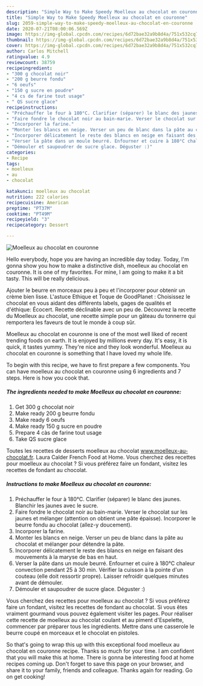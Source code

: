 ```yaml
---
description: "Simple Way to Make Speedy Moelleux au chocolat en couronne"
title: "Simple Way to Make Speedy Moelleux au chocolat en couronne"
slug: 2059-simple-way-to-make-speedy-moelleux-au-chocolat-en-couronne
date: 2020-07-21T08:00:06.569Z
image: https://img-global.cpcdn.com/recipes/6d72bae32a9b8d4a/751x532cq70/moelleux-au-chocolat-en-couronne-photo-principale-de-la-recette.jpg
thumbnail: https://img-global.cpcdn.com/recipes/6d72bae32a9b8d4a/751x532cq70/moelleux-au-chocolat-en-couronne-photo-principale-de-la-recette.jpg
cover: https://img-global.cpcdn.com/recipes/6d72bae32a9b8d4a/751x532cq70/moelleux-au-chocolat-en-couronne-photo-principale-de-la-recette.jpg
author: Carlos Mitchell
ratingvalue: 4.9
reviewcount: 38759
recipeingredient:
- "300 g chocolat noir"
- "200 g beurre fondu"
- "6 oeufs"
- "150 g sucre en poudre"
- "4 cs de farine tout usage"
- " QS sucre glace"
recipeinstructions:
- "Préchauffer le four à 180°C. Clarifier (séparer) le blanc des jaunes. Blanchir les jaunes avec le sucre."
- "Faire fondre le chocolat noir au bain-marie. Verser le chocolat sur les jaunes et mélanger (attention on obtient une pâte épaisse). Incorporer le beurre fondu au chocolat (allez-y doucement)."
- "Incorporer la farine."
- "Monter les blancs en neige. Verser un peu de blanc dans la pâte au chocolat et mélanger pour détendre la pâte."
- "Incorporer délicatement le reste des blancs en neige en faisant des mouvements à la maryse de bas en haut."
- "Verser la pâte dans un moule beurré. Enfourner et cuire à 180°C chaleur convection pendant 25 à 30 min. Vérifier la cuisson à la pointe d&#39;un couteau (elle doit ressortir propre). Laisser refroidir quelques minutes avant de démouler."
- "Démouler et saupoudrer de sucre glace. Déguster :)"
categories:
- Recipe
tags:
- moelleux
- au
- chocolat

katakunci: moelleux au chocolat 
nutrition: 222 calories
recipecuisine: American
preptime: "PT37M"
cooktime: "PT49M"
recipeyield: "3"
recipecategory: Dessert

---
```



![Moelleux au chocolat en couronne](https://img-global.cpcdn.com/recipes/6d72bae32a9b8d4a/751x532cq70/moelleux-au-chocolat-en-couronne-photo-principale-de-la-recette.jpg)

Hello everybody, hope you are having an incredible day today. Today, I'm gonna show you how to make a distinctive dish, moelleux au chocolat en couronne. It is one of my favorites. For mine, I am going to make it a bit tasty. This will be really delicious.

Ajouter le beurre en morceaux peu à peu et l&#39;incorporer pour obtenir un crème bien lisse. L&#39;astuce Ethique et Toque de GoodPlanet : Choisissez le chocolat en vous aidant des différents labels, gages de qualités et d&#39;éthique: Écocert. Recette déclinable avec un peu de. Découvrez la recette du Moelleux au chocolat, une recette simple pour un gâteau du tonnerre qui remportera les faveurs de tout le monde à coup sûr.

Moelleux au chocolat en couronne is one of the most well liked of recent trending foods on earth. It is enjoyed by millions every day. It's easy, it is quick, it tastes yummy. They're nice and they look wonderful. Moelleux au chocolat en couronne is something that I have loved my whole life.


To begin with this recipe, we have to first prepare a few components. You can have moelleux au chocolat en couronne using 6 ingredients and 7 steps. Here is how you cook that.

<!--inarticleads1-->

##### The ingredients needed to make Moelleux au chocolat en couronne:

1. Get 300 g chocolat noir
1. Make ready 200 g beurre fondu
1. Make ready 6 oeufs
1. Make ready 150 g sucre en poudre
1. Prepare 4 càs de farine tout usage
1. Take  QS sucre glace


Toutes les recettes de desserts moelleux au chocolat www.moelleux-au-chocolat.fr. Laura Calder French Food at Home. Vous cherchez des recettes pour moelleux au chocolat ? Si vous préférez faire un fondant, visitez les recettes de fondant au chocolat. 

<!--inarticleads2-->

##### Instructions to make Moelleux au chocolat en couronne:

1. Préchauffer le four à 180°C. Clarifier (séparer) le blanc des jaunes. Blanchir les jaunes avec le sucre.
1. Faire fondre le chocolat noir au bain-marie. Verser le chocolat sur les jaunes et mélanger (attention on obtient une pâte épaisse). Incorporer le beurre fondu au chocolat (allez-y doucement).
1. Incorporer la farine.
1. Monter les blancs en neige. Verser un peu de blanc dans la pâte au chocolat et mélanger pour détendre la pâte.
1. Incorporer délicatement le reste des blancs en neige en faisant des mouvements à la maryse de bas en haut.
1. Verser la pâte dans un moule beurré. Enfourner et cuire à 180°C chaleur convection pendant 25 à 30 min. Vérifier la cuisson à la pointe d&#39;un couteau (elle doit ressortir propre). Laisser refroidir quelques minutes avant de démouler.
1. Démouler et saupoudrer de sucre glace. Déguster :)


Vous cherchez des recettes pour moelleux au chocolat ? Si vous préférez faire un fondant, visitez les recettes de fondant au chocolat. Si vous êtes vraiment gourmand vous pouvez également visiter les pages. Pour réaliser cette recette de moelleux au chocolat coulant et au piment d&#39;Espelette, commencer par préparer tous les ingrédients. Mettre dans une casserole le beurre coupé en morceaux et le chocolat en pistoles. 

So that's going to wrap this up with this exceptional food moelleux au chocolat en couronne recipe. Thanks so much for your time. I am confident that you will make this at home. There is gonna be interesting food at home recipes coming up. Don't forget to save this page on your browser, and share it to your family, friends and colleague. Thanks again for reading. Go on get cooking!
